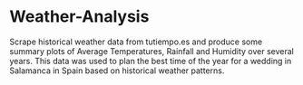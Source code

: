 # Weather-Analysis

Scrape historical weather data from tutiempo.es and produce some summary plots of Average Temperatures, Rainfall and Humidity over several years. 
This data was used to plan the best time of the year for a wedding in Salamanca in Spain based on historical weather patterns. 
